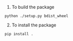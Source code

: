 1. To build the package
```
python ./setup.py bdist_wheel
```
2. To install the package
```
pip install .
```